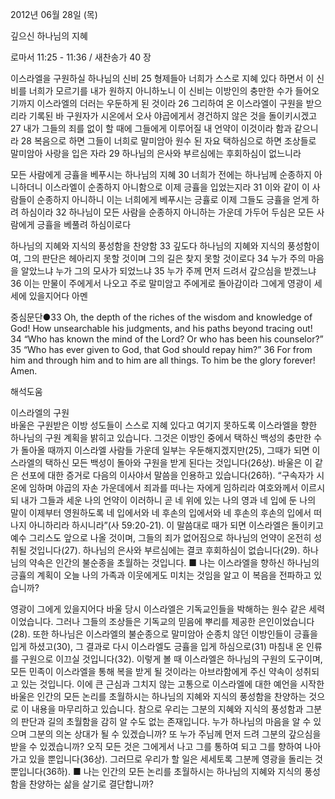 2012년 06월 28일 (목)

깊으신 하나님의 지혜



로마서 11:25 - 11:36 / 새찬송가 40 장


이스라엘을 구원하실 하나님의 신비
25 형제들아 너희가 스스로 지혜 있다 하면서 이 신비를 너희가 모르기를 내가 원하지 아니하노니 이 신비는 이방인의 충만한 수가 들어오기까지 이스라엘의 더러는 우둔하게 된 것이라 26 그리하여 온 이스라엘이 구원을 받으리라 기록된 바 구원자가 시온에서 오사 야곱에게서 경건하지 않은 것을 돌이키시겠고 27 내가 그들의 죄를 없이 할 때에 그들에게 이루어질 내 언약이 이것이라 함과 같으니라 28 복음으로 하면 그들이 너희로 말미암아 원수 된 자요 택하심으로 하면 조상들로 말미암아 사랑을 입은 자라 29 하나님의 은사와 부르심에는 후회하심이 없느니라

모든 사람에게 긍휼을 베푸시는 하나님의 지혜
30 너희가 전에는 하나님께 순종하지 아니하더니 이스라엘이 순종하지 아니함으로 이제 긍휼을 입었는지라 31 이와 같이 이 사람들이 순종하지 아니하니 이는 너희에게 베푸시는 긍휼로 이제 그들도 긍휼을 얻게 하려 하심이라 32 하나님이 모든 사람을 순종하지 아니하는 가운데 가두어 두심은 모든 사람에게 긍휼을 베풀려 하심이로다

하나님의 지혜와 지식의 풍성함을 찬양함
33 깊도다 하나님의 지혜와 지식의 풍성함이여, 그의 판단은 헤아리지 못할 것이며 그의 길은 찾지 못할 것이로다 34 누가 주의 마음을 알았느냐 누가 그의 모사가 되었느냐 35 누가 주께 먼저 드려서 갚으심을 받겠느냐 36 이는 만물이 주에게서 나오고 주로 말미암고 주에게로 돌아감이라 그에게 영광이 세세에 있을지어다 아멘

중심문단●33 Oh, the depth of the riches of the wisdom and knowledge of God! How unsearchable his judgments, and his paths beyond tracing out! 34 “Who has known the mind of the Lord? Or who has been his counselor?” 35 “Who has ever given to God, that God should repay him?” 36 For from him and through him and to him are all things. To him be the glory forever! Amen.

해석도움





이스라엘의 구원  
바울은 구원받은 이방 성도들이 스스로 지혜 있다고 여기지 못하도록 이스라엘을 향한 하나님의 구원 계획을 밝히고 있습니다. 그것은 이방인 중에서 택하신 백성의 충만한 수가 돌아올 때까지 이스라엘 사람들 가운데 일부는 우둔해지겠지만(25), 그때가 되면 이스라엘의 택하신 모든 백성이 돌아와 구원을 받게 된다는 것입니다(26상). 바울은 이 같은 선포에 대한 증거로 다음의 이사야서 말씀을 인용하고 있습니다(26하). “구속자가 시온에 임하며 야곱의 자손 가운데에서 죄과를 떠나는 자에게 임하리라 여호와께서 이르시되 내가 그들과 세운 나의 언약이 이러하니 곧 네 위에 있는 나의 영과 네 입에 둔 나의 말이 이제부터 영원하도록 네 입에서와 네 후손의 입에서와 네 후손의 후손의 입에서 떠나지 아니하리라 하시니라”(사 59:20-21). 이 말씀대로 때가 되면 이스라엘은 돌이키고 예수 그리스도 앞으로 나올 것이며, 그들의 죄가 없어짐으로 하나님의 언약이 온전히 성취될 것입니다(27). 하나님의 은사와 부르심에는 결코 후회하심이 없습니다(29). 하나님의 약속은 인간의 불순종을 초월하는 것입니다.
■ 나는 이스라엘을 향하신 하나님의 긍휼의 계획이 오늘 나의 가족과 이웃에게도 미치는 것임을 알고 이 복음을 전파하고 있습니까?

영광이 그에게 있을지어다 
바울 당시 이스라엘은 기독교인들을 박해하는 원수 같은 세력이었습니다. 그러나 그들의 조상들은 기독교의 믿음에 뿌리를 제공한 은인이었습니다(28). 또한 하나님은 이스라엘의 불순종으로 말미암아 순종치 않던 이방인들이 긍휼을 입게 하셨고(30), 그 결과로 다시 이스라엘도 긍휼을 입게 하심으로(31) 마침내 온 인류를 구원으로 이끄실 것입니다(32). 이렇게 볼 때 이스라엘은 하나님의 구원의 도구이며, 모든 민족이 이스라엘을 통해 복을 받게 될 것이라는 아브라함에게 주신 약속이 성취되고 있는 것입니다. 이에 큰 근심과 그치지 않는 고통으로 이스라엘에 대한 예언을 시작한 바울은 인간의 모든 논리를 초월하시는 하나님의 지혜와 지식의 풍성함을 찬양하는 것으로 이 내용을 마무리하고 있습니다. 참으로 우리는 그분의 지혜와 지식의 풍성함과 그분의 판단과 길의 초월함을 감히 알 수도 없는 존재입니다. 누가 하나님의 마음을 알 수 있으며 그분의 의논 상대가 될 수 있겠습니까? 또 누가 주님께 먼저 드려 그분의 갚으심을 받을 수 있겠습니까? 오직 모든 것은 그에게서 나고 그를 통하여 되고 그를 향하여 나아가고 있을 뿐입니다(36상). 그러므로 우리가 할 일은 세세토록 그분께 영광을 돌리는 것뿐입니다(36하).
■ 나는 인간의 모든 논리를 초월하시는 하나님의 지혜와 지식의 풍성함을 찬양하는 삶을 살기로 결단합니까?